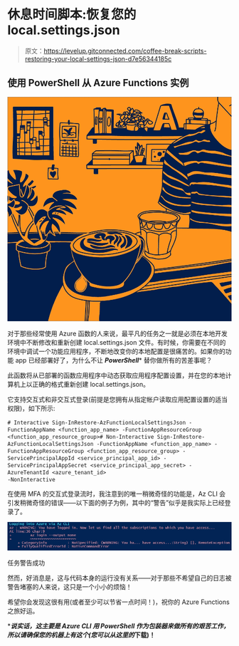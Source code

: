 # 休息时间脚本:恢复您的 local.settings.json

> 原文：<https://levelup.gitconnected.com/coffee-break-scripts-restoring-your-local-settings-json-d7e56344185c>

## 使用 PowerShell 从 Azure Functions 实例

![](img/21e46279df61511211a172df223120ef.png)

对于那些经常使用 Azure 函数的人来说，最平凡的任务之一就是必须在本地开发环境中不断修改和重新创建 local.settings.json 文件。有时候，你需要在不同的环境中调试一个功能应用程序，不断地改变你的本地配置是很痛苦的。如果你的功能 app 已经部署好了，为什么不让 ***PowerShell**** 替你做所有的苦差事呢？

此函数将从已部署的函数应用程序中动态获取应用程序配置设置，并在您的本地计算机上以正确的格式重新创建 local.settings.json。

它支持交互式和非交互式登录(前提是您拥有从指定帐户读取应用配置设置的适当权限)，如下所示:

```
# Interactive Sign-InRestore-AzFunctionLocalSettingsJson -FunctionAppName <function_app_name> -FunctionAppResourceGroup <function_app_resource_group># Non-Interactive Sign-InRestore-AzFunctionLocalSettingsJson -FunctionAppName <function_app_name> -FunctionAppResourceGroup <function_app_resource_group> -ServicePrincipalAppId <service_principal_app_id> -ServicePrincipalAppSecret <service_principal_app_secret> -AzureTenantId <azure_tenant_id> 
-NonInteractive
```

在使用 MFA 的交互式登录流时，我注意到的唯一稍微奇怪的功能是，Az CLI 会引发稍微奇怪的错误——以下面的例子为例，其中的“警告”似乎是我实际上已经登录了。

![](img/494df025f723325253e0f250fd9cea4a.png)

任务警告成功

然而，好消息是，这与代码本身的运行没有关系——对于那些不希望自己的日志被警告堵塞的人来说，这只是一个小小的烦恼！

希望你会发现这很有用(或者至少可以节省一点时间！)，祝你的 Azure Functions 之旅好运。

****说实话，这主要是 Azure CLI 用 PowerShell 作为包装器来做所有的艰苦工作，所以请确保您的机器上有这个(您可以从这里的***[](https://docs.microsoft.com/en-us/cli/azure/install-azure-cli?view=azure-cli-latest)****下载)！****